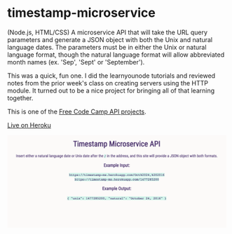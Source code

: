 # timestamp-microservice

(Node.js, HTML/CSS) A microservice API that will take the URL query parameters and generate a JSON object with both the Unix and natural language dates. The parameters must be in either the Unix or natural language format, though the natural language format will allow abbreviated month names (ex. 'Sep', 'Sept' or 'September').

This was a quick, fun one. I did the learnyounode tutorials and reviewed notes from the prior week's class on creating servers using the HTTP module. It turned out to be a nice project for bringing all of that learning together.

This is one of the [Free Code Camp API projects](https://www.freecodecamp.com/challenges/timestamp-microservice). 

[Live on Heroku](https://sheltered-lowlands-41267.herokuapp.com/)

<img src="screenshot.png" alt="Home page describing how the timestamp microservice works" width="500">